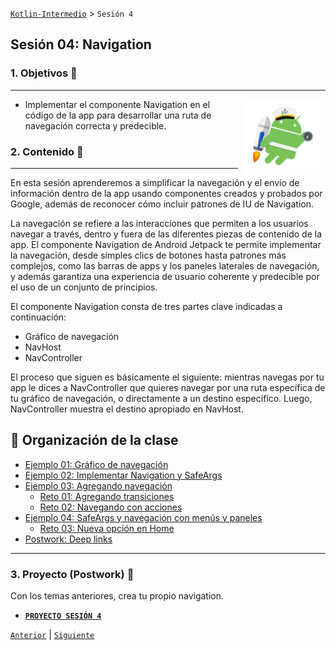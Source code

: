 [`Kotlin-Intermedio`](../Readme.md) > `Sesión 4`

## Sesión 04: Navigation



### 1. Objetivos :dart: 

---

<img src="images/jetpack-nav-icon.png" align="right" height="120" hspace="10">

- Implementar el componente Navigation en el código de la app para desarrollar una ruta de navegación correcta y predecible.

  


### 2. Contenido :blue_book:

---

En esta sesión aprenderemos a simplificar la navegación y el envío de información dentro de la app usando componentes creados y probados por Google, además de reconocer cómo incluir patrones de IU de Navigation.

La navegación se refiere a las interacciones que permiten a los usuarios navegar a través, dentro y fuera de las diferentes piezas de contenido de la app. El componente Navigation de Android Jetpack te permite implementar la navegación, desde simples clics de botones hasta patrones más complejos, como las barras de apps y los paneles laterales de navegación, y además garantiza una experiencia de usuario coherente y predecible por el uso de un conjunto de principios.

El componente Navigation consta de tres partes clave indicadas a continuación:
- Gráfico de navegación
- NavHost
- NavController

El proceso que siguen es básicamente el siguiente: mientras navegas por tu app le dices a NavController que quieres navegar por una ruta específica de tu gráfico de navegación, o directamente a un destino específico. Luego, NavController muestra el destino apropiado en NavHost.



## 📂 Organización de la clase

- [Ejemplo 01: Gráfico de navegación](./Ejemplo-01/README.md)
- [Ejemplo 02: Implementar Navigation y SafeArgs](./Ejemplo-02/README.md)
- [Ejemplo 03: Agregando navegación](./Ejemplo-03/README.md)
    - [Reto 01: Agregando transiciones](./Reto-01/README.md)
    - [Reto  02: Navegando con acciones](./Reto-02/README.md)
- [Ejemplo 04: SafeArgs y navegación con menús y paneles](./Ejemplo-04/README.md)
    - [Reto  03: Nueva opción en Home](./Reto-03/README.md)
- [Postwork: Deep links](./Postwork/README.md)

---

### 3. Proyecto (Postwork) :hammer:

Con los temas anteriores, crea tu propio navigation.

- [**`PROYECTO SESIÓN 4`**](Proyecto/Readme.md)

[`Anterior`](../Sesion-04/Readme.md) | [`Siguiente`](../Sesion-05/Readme.md)      
